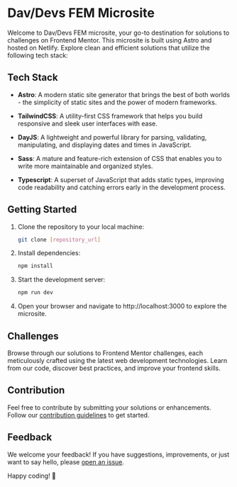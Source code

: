 # Dav/Devs FEM Microsite

Welcome to Dav/Devs FEM microsite, your go-to destination for solutions to challenges on Frontend Mentor. This microsite is built using Astro and hosted on Netlify. Explore clean and efficient solutions that utilize the following tech stack:

## Tech Stack

- **Astro**: A modern static site generator that brings the best of both worlds - the simplicity of static sites and the power of modern frameworks.

- **TailwindCSS**: A utility-first CSS framework that helps you build responsive and sleek user interfaces with ease.

- **DayJS**: A lightweight and powerful library for parsing, validating, manipulating, and displaying dates and times in JavaScript.

- **Sass**: A mature and feature-rich extension of CSS that enables you to write more maintainable and organized styles.

- **Typescript**: A superset of JavaScript that adds static types, improving code readability and catching errors early in the development process.

## Getting Started

1. Clone the repository to your local machine:

   ```bash
   git clone [repository_url]
   ```

1. Install dependencies:

   ```bash
   npm install
   ```

1. Start the development server:

   ```bash
   npm run dev
   ```

1. Open your browser and navigate to http://localhost:3000 to explore the microsite.

## Challenges

Browse through our solutions to Frontend Mentor challenges, each meticulously crafted using the latest web development technologies. Learn from our code, discover best practices, and improve your frontend skills.

## Contribution

Feel free to contribute by submitting your solutions or enhancements. Follow our [contribution guidelines](https://chat.openai.com/c/CONTRIBUTING.md) to get started.

## Feedback

We welcome your feedback! If you have suggestions, improvements, or just want to say hello, please [open an issue](https://github.com/your_username/DavDevs-FEM-Microsite/issues).

Happy coding! 🚀
